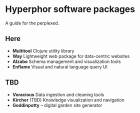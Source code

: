 # Hyperphor software packages

A guide for the perplexed.

## Here

- **Multitool** Clojure utility library
- **Way** Lightweight web package for data-centric websites
- **Alzabo** Schema management and visualization tools
- **Enflame** Visual and natural language query UI

## TBD

- **Voracious** Data ingestion and cleaning tools
- **Kircher** (TBD) Knowledge visualization and navigation
- **Goddinpotty** –  digital garden site generator


